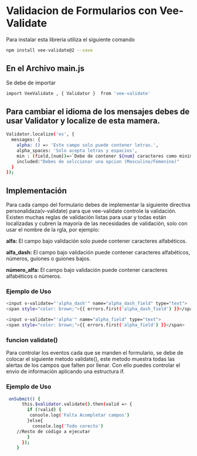 # Validacion de Formularios con Vee-Validate

Para instalar esta libreria utiliza el siguiente comando

```sh
npm install vee-validate@2 --save
```

## En el Archivo main.js

Se debe de importar 
```sh
import VeeValidate , { Validator }  from 'vee-validate'
```

## Para cambiar el idioma de los mensajes debes de usar Validator y localize de esta mamera.

```sh
Validator.localize('es', {
  messages: {
    alpha: () => 'Este campo solo puede contener letras.',
    alpha_spaces: 'Solo acepta letras y espacios',
    min : (field,[num])=>`Debe de contener ${num} caracteres como minimo`,
    included:"Debes de selccionar una opcion (Masculino/Femenino)"
  }
});
```

## Implementación 

Para cada campo del formulario  debes de implementar la siguiente directiva personalidaza(v-validate) para que vee-validate controle la validación.
Existen  muchas  reglas de validación listas para usar y todas están localizadas y cubren la mayoría de las necesidades de validación, solo con usar el nombre de la rgla, por ejemplo:

**alfa:** El campo bajo validación solo puede contener caracteres alfabéticos.

**alfa_dash:** El campo bajo validación puede contener caracteres alfabéticos, números, guiones o guiones bajos.

**número_alfa:** El campo bajo validación puede contener caracteres alfabéticos o números.


### Ejemplo de Uso

```sh
<input v-validate="'alpha_dash'" name="alpha_dash_field" type="text">
<span style="color: brown;">{{ errors.first('alpha_dash_field') }}</span>
```
```sh
<input v-validate="'alpha'" name="alpha_field" type="text">
<span style="color: brown;">{{ errors.first('alpha_field') }}</span>
```
### funcion validate()
Para controlar los eventos cada que se manden el formulario, se debe de colocar el siguiente metodo validate(), este metodo muestra todas las alertas de los campos que falten por llenar. Con ello puedes controlar el envio de información aplicando una estructura if.

### Ejemplo de Uso
```sh
 onSubmit() {
      this.$validator.validate().then(valid => {
        if (!valid) {
         console.log('Falta Acompletar campos')
        }else{
          console.log('Todo corecto')
    //Resto de código a ejecutar
        }
      });
    }
```
